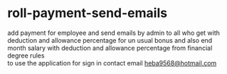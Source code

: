# roll-payment-send-emails
add payment for employee and send emails by admin to all who get with deduction and allowance percentage for un usual  bonus and also end month salary with deduction and allowance percentage from financial degree rules  
to use the application for sign in  contact email heba9568@hotmail.com

